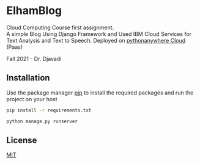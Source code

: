 # ElhamBlog

Cloud Computing Course first assignment.<br>
A simple Blog Using Django Framework and Used IBM Cloud Services for Text Analysis and Text to Speech.
Deployed on [pythonanywhere Cloud](https://elham99.pythonanywhere.com/) (Paas)

Fall 2021 - Dr. Djavadi

## Installation

Use the package manager [pip](https://pip.pypa.io/en/stable/) to install the required packages and run the project on your host

```bash
pip install -r requirements.txt
```


```bash
python manage.py runserver
```


## License
[MIT](https://choosealicense.com/licenses/mit/)
